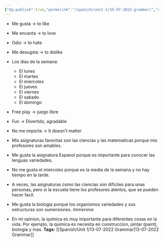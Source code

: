 ```yaml
---
{"dg-publish":true,"permalink":"/spanish/unit-1/15-07-2022-grammar/","dgHomeLink":true,"dgPassFrontmatter":true}
---
```


- Me gusta → to like
- Me encanta → to love
- Odio → to hate
- Me desugsta → to dislike


- Los dias de la semana:
	- El lunes
	- El martes
	- El miercoles
	- El jueves
	- El viernes 
	- El sabado
	- El domingo

- Free play → juego libre
- Fun → Divertido, agradable
- No me importa → It doesn't matter

- Mis asignaturas favoritas son las ciencias y las matematicas porque mis profesores son amables.
- Me gusta la asignatura Espanol porque es importante para conocer las lenguas variedades. 
- No me gusta el miercoles porque es la media de la semana y no hay tiempo en la tarde. 
- A veces, las asignaturas como las ciencias son dificiles para unas personas, pero si la escuela tiene los profesores atentos, que se pueden hacer facil. 
- Me gusta la biologia porque los organismos variedades y sus estructuras son sumersiones. *Immersive*
- En mi opinion, la quimica es muy importante para diferentes cosas en la vida. Por ejemplo, la quimica es necesita en construccion, pintar (paint), biologia y mas. 
**Tags:**
[[Spanish/Unit 1/13-07-2022 Grammar|13-07-2022 Grammar]]